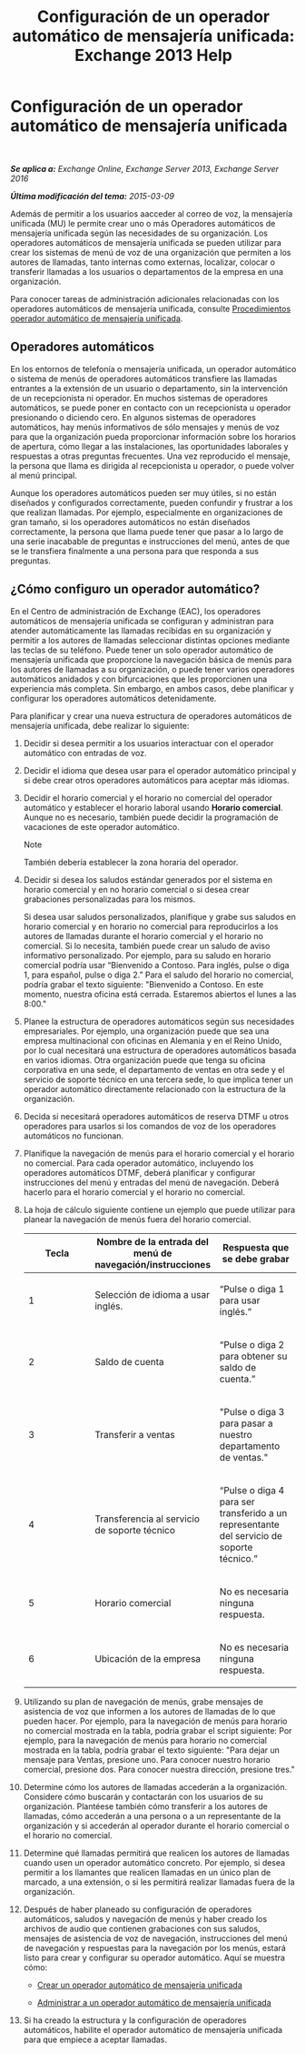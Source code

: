 ﻿---
title: 'Configuración de un operador automático de mensajería unificada: Exchange 2013 Help'
TOCTitle: Configuración de un operador automático de mensajería unificada
ms:assetid: 0a3492f8-8aba-4904-96fd-6e023175012a
ms:mtpsurl: https://technet.microsoft.com/es-es/library/JJ673508(v=EXCHG.150)
ms:contentKeyID: 49895461
ms.date: 04/23/2018
mtps_version: v=EXCHG.150
ms.translationtype: HT
---

# Configuración de un operador automático de mensajería unificada

 

_**Se aplica a:** Exchange Online, Exchange Server 2013, Exchange Server 2016_

_**Última modificación del tema:** 2015-03-09_

Además de permitir a los usuarios aacceder al correo de voz, la mensajería unificada (MU) le permite crear uno o más Operadores automáticos de mensajería unificada según las necesidades de su organización. Los operadores automáticos de mensajería unificada se pueden utilizar para crear los sistemas de menú de voz de una organización que permiten a los autores de llamadas, tanto internas como externas, localizar, colocar o transferir llamadas a los usuarios o departamentos de la empresa en una organización.

Para conocer tareas de administración adicionales relacionadas con los operadores automáticos de mensajería unificada, consulte [Procedimientos operador automático de mensajería unificada](um-auto-attendant-procedures-exchange-2013-help.md).

## Operadores automáticos

En los entornos de telefonía o mensajería unificada, un operador automático o sistema de menús de operadores automáticos transfiere las llamadas entrantes a la extensión de un usuario o departamento, sin la intervención de un recepcionista ni operador. En muchos sistemas de operadores automáticos, se puede poner en contacto con un recepcionista u operador presionando o diciendo cero. En algunos sistemas de operadores automáticos, hay menús informativos de sólo mensajes y menús de voz para que la organización pueda proporcionar información sobre los horarios de apertura, cómo llegar a las instalaciones, las oportunidades laborales y respuestas a otras preguntas frecuentes. Una vez reproducido el mensaje, la persona que llama es dirigida al recepcionista u operador, o puede volver al menú principal.

Aunque los operadores automáticos pueden ser muy útiles, si no están diseñados y configurados correctamente, pueden confundir y frustrar a los que realizan llamadas. Por ejemplo, especialmente en organizaciones de gran tamaño, si los operadores automáticos no están diseñados correctamente, la persona que llama puede tener que pasar a lo largo de una serie inacabable de preguntas e instrucciones del menú, antes de que se le transfiera finalmente a una persona para que responda a sus preguntas.

## ¿Cómo configuro un operador automático?

En el Centro de administración de Exchange (EAC), los operadores automáticos de mensajería unificada se configuran y administran para atender automáticamente las llamadas recibidas en su organización y permitir a los autores de llamadas seleccionar distintas opciones mediante las teclas de su teléfono. Puede tener un solo operador automático de mensajería unificada que proporcione la navegación básica de menús para los autores de llamadas a su organización, o puede tener varios operadores automáticos anidados y con bifurcaciones que les proporcionen una experiencia más completa. Sin embargo, en ambos casos, debe planificar y configurar los operadores automáticos detenidamente.

Para planificar y crear una nueva estructura de operadores automáticos de mensajería unificada, debe realizar lo siguiente:

1.  Decidir si desea permitir a los usuarios interactuar con el operador automático con entradas de voz.

2.  Decidir el idioma que desea usar para el operador automático principal y si debe crear otros operadores automáticos para aceptar más idiomas.

3.  Decidir el horario comercial y el horario no comercial del operador automático y establecer el horario laboral usando **Horario comercial**. Aunque no es necesario, también puede decidir la programación de vacaciones de este operador automático.
    

    > [!NOTE]
    > También debería establecer la zona horaria del operador.



4.  Decidir si desea los saludos estándar generados por el sistema en horario comercial y en no horario comercial o si desea crear grabaciones personalizadas para los mismos.
    
    Si desea usar saludos personalizados, planifique y grabe sus saludos en horario comercial y en horario no comercial para reproducirlos a los autores de llamadas durante el horario comercial y el horario no comercial. Si lo necesita, también puede crear un saludo de aviso informativo personalizado. Por ejemplo, para su saludo en horario comercial podría usar “Bienvenido a Contoso. Para inglés, pulse o diga 1, para español, pulse o diga 2.” Para el saludo del horario no comercial, podría grabar el texto siguiente: "Bienvenido a Contoso. En este momento, nuestra oficina está cerrada. Estaremos abiertos el lunes a las 8:00."

5.  Planee la estructura de operadores automáticos según sus necesidades empresariales. Por ejemplo, una organización puede que sea una empresa multinacional con oficinas en Alemania y en el Reino Unido, por lo cual necesitará una estructura de operadores automáticos basada en varios idiomas. Otra organización puede que tenga su oficina corporativa en una sede, el departamento de ventas en otra sede y el servicio de soporte técnico en una tercera sede, lo que implica tener un operador automático directamente relacionado con la estructura de la organización.

6.  Decida si necesitará operadores automáticos de reserva DTMF u otros operadores para usarlos si los comandos de voz de los operadores automáticos no funcionan.

7.  Planifique la navegación de menús para el horario comercial y el horario no comercial. Para cada operador automático, incluyendo los operadores automáticos DTMF, deberá planificar y configurar instrucciones del menú y entradas del menú de navegación. Deberá hacerlo para el horario comercial y el horario no comercial.

8.  La hoja de cálculo siguiente contiene un ejemplo que puede utilizar para planear la navegación de menús fuera del horario comercial.
    
    
    <table>
    <colgroup>
    <col style="width: 33%" />
    <col style="width: 33%" />
    <col style="width: 33%" />
    </colgroup>
    <thead>
    <tr class="header">
    <th><strong>Tecla</strong></th>
    <th><strong>Nombre de la entrada del menú de navegación/instrucciones</strong></th>
    <th><strong>Respuesta que se debe grabar</strong></th>
    </tr>
    </thead>
    <tbody>
    <tr class="odd">
    <td><p>1</p></td>
    <td><p>Selección de idioma a usar inglés.</p></td>
    <td><p>“Pulse o diga 1 para usar inglés.”</p></td>
    </tr>
    <tr class="even">
    <td><p>2</p></td>
    <td><p>Saldo de cuenta</p></td>
    <td><p>“Pulse o diga 2 para obtener su saldo de cuenta.”</p></td>
    </tr>
    <tr class="odd">
    <td><p>3</p></td>
    <td><p>Transferir a ventas</p></td>
    <td><p>&quot;Pulse o diga 3 para pasar a nuestro departamento de ventas.&quot;</p></td>
    </tr>
    <tr class="even">
    <td><p>4</p></td>
    <td><p>Transferencia al servicio de soporte técnico</p></td>
    <td><p>“Pulse o diga 4 para ser transferido a un representante del servicio de soporte técnico.”</p></td>
    </tr>
    <tr class="odd">
    <td><p>5</p></td>
    <td><p>Horario comercial</p></td>
    <td><p>No es necesaria ninguna respuesta.</p></td>
    </tr>
    <tr class="even">
    <td><p>6</p></td>
    <td><p>Ubicación de la empresa</p></td>
    <td><p>No es necesaria ninguna respuesta.</p></td>
    </tr>
    </tbody>
    </table>


9.  Utilizando su plan de navegación de menús, grabe mensajes de asistencia de voz que informen a los autores de llamadas de lo que pueden hacer. Por ejemplo, para la navegación de menús para horario no comercial mostrada en la tabla, podría grabar el script siguiente: Por ejemplo, para la navegación de menús para horario no comercial mostrada en la tabla, podría grabar el texto siguiente: "Para dejar un mensaje para Ventas, presione uno. Para conocer nuestro horario comercial, presione dos. Para conocer nuestra dirección, presione tres."

10. Determine cómo los autores de llamadas accederán a la organización. Considere cómo buscarán y contactarán con los usuarios de su organización. Plantéese también cómo transferir a los autores de llamadas, cómo accederán a una persona o a un representante de la organización y si accederán al operador durante el horario comercial o el horario no comercial.

11. Determine qué llamadas permitirá que realicen los autores de llamadas cuando usen un operador automático concreto. Por ejemplo, si desea permitir a los llamantes que realicen llamadas en un único plan de marcado, a una extensión, o si les permitirá realizar llamadas fuera de la organización.

12. Después de haber planeado su configuración de operadores automáticos, saludos y navegación de menús y haber creado los archivos de audio que contienen grabaciones con sus saludos, mensajes de asistencia de voz de navegación, instrucciones del menú de navegación y respuestas para la navegación por los menús, estará listo para crear y configurar su operador automático. Aquí se muestra cómo:
    
      - [Crear un operador automático de mensajería unificada](create-a-um-auto-attendant-exchange-2013-help.md)
    
      - [Administrar a un operador automático de mensajería unificada](manage-a-um-auto-attendant-exchange-2013-help.md)

13. Si ha creado la estructura y la configuración de operadores automáticos, habilite el operador automático de mensajería unificada para que empiece a aceptar llamadas.

